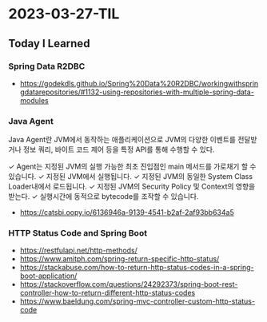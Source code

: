# 2023-03-27-TIL

## Today I Learned

### Spring Data R2DBC

- https://godekdls.github.io/Spring%20Data%20R2DBC/workingwithspringdatarepositories/#1132-using-repositories-with-multiple-spring-data-modules

### Java Agent

Java Agent란 JVM에서 동작하는 애플리케이션으로 JVM의 다양한 이벤트를 전달받거나 정보 쿼리, 바이트 코드 제어 등을 특정 API를 통해 수행할 수 있다.

✓ Agent는 지정된 JVM의 실행 가능한 최초 진입점인 main 메서드를 가로채기 할 수 있습니다.
✓ 지정된 JVM에서 실행됩니다.
✓ 지정된 JVM의 동일한 System Class Loader내에서 로드됩니다.
✓ 지정된 JVM의 Security Policy 및 Context의 영향을 받는다.
✓ 실행시간에 동적으로 bytecode를 조작할 수 있습니다. 

- https://catsbi.oopy.io/6136946a-9139-4541-b2af-2af93bb634a5

### HTTP Status Code and Spring Boot

- https://restfulapi.net/http-methods/
- https://www.amitph.com/spring-return-specific-http-status/
- https://stackabuse.com/how-to-return-http-status-codes-in-a-spring-boot-application/
- https://stackoverflow.com/questions/24292373/spring-boot-rest-controller-how-to-return-different-http-status-codes
- https://www.baeldung.com/spring-mvc-controller-custom-http-status-code
